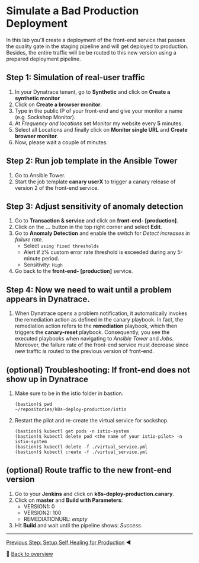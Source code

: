 # Simulate a Bad Production Deployment

In this lab you'll create a deployment of the front-end service that passes the quality gate in the staging pipeline and will get deployed to production. Besides, the entire traffic will be be routed to this new version using a prepared deployment pipeline. 

## Step 1: Simulation of real-user traffic
1. In your Dynatrace tenant, go to **Synthetic** and click on **Create a synthetic monitor**
1. Click on **Create a browser monitor**.
1. Type in the public IP of your front-end and give your monitor a name (e.g. Sockshop Monitor).
1. At *Frequency and locations* set Monitor my website every **5** minutes.
1. Select all Locations and finally click on **Monitor single URL** and **Create browser monitor**.
1. Now, please wait a couple of minutes.
  
## Step 2: Run job template in the Ansible Tower
1. Go to Ansible Tower.
1. Start the job template **canary userX** to trigger a canary release of version 2 of the front-end service.

## Step 3: Adjust sensitivity of anomaly detection
1. Go to **Transaction & service** and click on **front-end- [production]**.
1. Click on the **...** button in the top right corner and select **Edit**.
1. Go to **Anomaly Detection** and enable the switch for *Detect increases in failure rate*.
    * Select `using fixed thresholds`
    * Alert if `2`% custom error rate threshold is exceeded during any 5-minute period.
    * Sensitivity: `High`
1. Go back to the **front-end- [production]** service.

## Step 4: Now we need to wait until a problem appears in Dynatrace.
1. When Dynatrace opens a problem notification, it automatically invokes the remediation action as defined in the canary playbook. In fact, the remediation action refers to the **remediation** playbook, which then triggers the **canary-reset** playbook. Consequently, you see the executed playbooks when navigating to *Ansible Tower* and *Jobs*. Moreover, the failure rate of the front-end service must decrease since new traffic is routed to the previous version of front-end.

## (optional) Troubleshooting: If front-end does not show up in Dynatrace
1. Make sure to be in the istio folder in bastion.
    ```
    (bastion)$ pwd
    ~/repositories/k8s-deploy-production/istio
    ```
1. Restart the pilot and re-create the virtual service for sockshop.
   ```
   (bastion)$ kubectl get pods -n istio-system
   (bastion)$ kubectl delete pod <the name of your istio-pilot> -n istio-system
   (bastion)$ kubectl delete -f ./virtual_service.yml
   (bastion)$ kubectl create -f ./virtual_service.yml
   ```

## (optional) Route traffic to the new front-end version
1. Go to your **Jenkins** and click on **k8s-deploy-production.canary**.
1. Click on **master** and **Build with Parameters**:
    * VERSION1: 0
    * VERSION2: 100
    * REMEDIATIONURL: *empty*
1. Hit **Build** and wait until the pipeline shows: *Success*.

---
[Previous Step: Setup Self Healing for Production](../03_Setup_Self_Healing_for_Production) :arrow_backward:

:arrow_up_small: [Back to overview](../)
